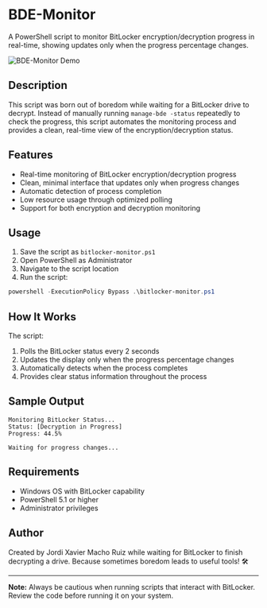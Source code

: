 # BDE-Monitor

A PowerShell script to monitor BitLocker encryption/decryption progress in real-time, showing updates only when the progress percentage changes.

![BDE-Monitor Demo]([https://raw.githubusercontent.com/joordih/bde-monitor/main/bde-monitor-preview.png](https://raw.githubusercontent.com/joordih/bde-monitor/refs/heads/main/bde-monitor-preview.png))

## Description

This script was born out of boredom while waiting for a BitLocker drive to decrypt. Instead of manually running `manage-bde -status` repeatedly to check the progress, this script automates the monitoring process and provides a clean, real-time view of the encryption/decryption status.

## Features

- Real-time monitoring of BitLocker encryption/decryption progress
- Clean, minimal interface that updates only when progress changes
- Automatic detection of process completion
- Low resource usage through optimized polling
- Support for both encryption and decryption monitoring

## Usage

1. Save the script as `bitlocker-monitor.ps1`
2. Open PowerShell as Administrator
3. Navigate to the script location
4. Run the script:
```powershell
powershell -ExecutionPolicy Bypass .\bitlocker-monitor.ps1
```

## How It Works

The script:
1. Polls the BitLocker status every 2 seconds
2. Updates the display only when the progress percentage changes
3. Automatically detects when the process completes
4. Provides clear status information throughout the process

## Sample Output
```
Monitoring BitLocker Status...
Status: [Decryption in Progress]
Progress: 44.5%

Waiting for progress changes...
```

## Requirements

- Windows OS with BitLocker capability
- PowerShell 5.1 or higher
- Administrator privileges

## Author

Created by Jordi Xavier Macho Ruiz while waiting for BitLocker to finish decrypting a drive. Because sometimes boredom leads to useful tools! 🛠️

---

**Note:** Always be cautious when running scripts that interact with BitLocker. Review the code before running it on your system.
